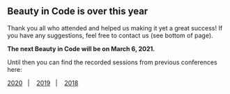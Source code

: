 ## Beauty in Code is over this year
Thank you all who attended and helped us making it yet a great success!
If you have any suggestions, feel free to contact us (see bottom of page).

**The next Beauty in Code will be on March 6, 2021.**

Until then you can find the recorded sessions from previous conferences here:

<a href="/2020">2020</a>&nbsp;&nbsp;&nbsp;|&nbsp;&nbsp;&nbsp;
<a href="/2019">2019</a>&nbsp;&nbsp;&nbsp;|&nbsp;&nbsp;&nbsp;
<a href="/2018">2018</a> 
